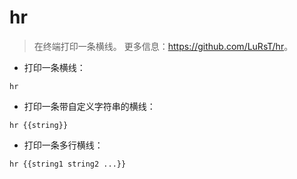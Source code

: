 # hr

> 在终端打印一条横线。
> 更多信息：<https://github.com/LuRsT/hr>。

- 打印一条横线：

`hr`

- 打印一条带自定义字符串的横线：

`hr {{string}}`

- 打印一条多行横线：

`hr {{string1 string2 ...}}`